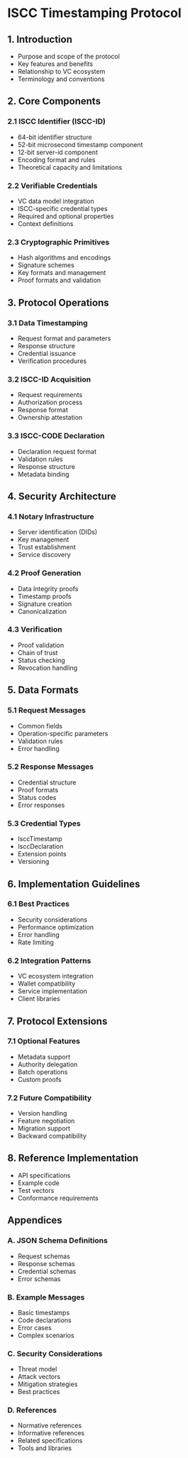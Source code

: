 # ISCC Timestamping Protocol

## 1. Introduction

- Purpose and scope of the protocol
- Key features and benefits
- Relationship to VC ecosystem
- Terminology and conventions

## 2. Core Components

### 2.1 ISCC Identifier (ISCC-ID)

- 64-bit identifier structure
- 52-bit microsecond timestamp component
- 12-bit server-id component
- Encoding format and rules
- Theoretical capacity and limitations

### 2.2 Verifiable Credentials

- VC data model integration
- ISCC-specific credential types
- Required and optional properties
- Context definitions

### 2.3 Cryptographic Primitives

- Hash algorithms and encodings
- Signature schemes
- Key formats and management
- Proof formats and validation

## 3. Protocol Operations

### 3.1 Data Timestamping

- Request format and parameters
- Response structure
- Credential issuance
- Verification procedures

### 3.2 ISCC-ID Acquisition

- Request requirements
- Authorization process
- Response format
- Ownership attestation

### 3.3 ISCC-CODE Declaration

- Declaration request format
- Validation rules
- Response structure
- Metadata binding

## 4. Security Architecture

### 4.1 Notary Infrastructure

- Server identification (DIDs)
- Key management
- Trust establishment
- Service discovery

### 4.2 Proof Generation

- Data Integrity proofs
- Timestamp proofs
- Signature creation
- Canonicalization

### 4.3 Verification

- Proof validation
- Chain of trust
- Status checking
- Revocation handling

## 5. Data Formats

### 5.1 Request Messages

- Common fields
- Operation-specific parameters
- Validation rules
- Error handling

### 5.2 Response Messages

- Credential structure
- Proof formats
- Status codes
- Error responses

### 5.3 Credential Types

- IsccTimestamp
- IsccDeclaration
- Extension points
- Versioning

## 6. Implementation Guidelines

### 6.1 Best Practices

- Security considerations
- Performance optimization
- Error handling
- Rate limiting

### 6.2 Integration Patterns

- VC ecosystem integration
- Wallet compatibility
- Service implementation
- Client libraries

## 7. Protocol Extensions

### 7.1 Optional Features

- Metadata support
- Authority delegation
- Batch operations
- Custom proofs

### 7.2 Future Compatibility

- Version handling
- Feature negotiation
- Migration support
- Backward compatibility

## 8. Reference Implementation

- API specifications
- Example code
- Test vectors
- Conformance requirements

## Appendices

### A. JSON Schema Definitions

- Request schemas
- Response schemas
- Credential schemas
- Error schemas

### B. Example Messages

- Basic timestamps
- Code declarations
- Error cases
- Complex scenarios

### C. Security Considerations

- Threat model
- Attack vectors
- Mitigation strategies
- Best practices

### D. References

- Normative references
- Informative references
- Related specifications
- Tools and libraries
